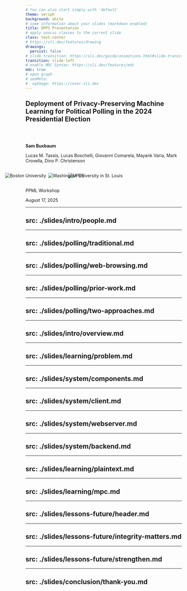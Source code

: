 ```yaml
---
# You can also start simply with 'default'
theme: seriph
background: white
# some information about your slides (markdown enabled)
title: OPPS Presentation
# apply unocss classes to the current slide
class: text-center
# https://sli.dev/features/drawing
drawings:
  persist: false
# slide transition: https://sli.dev/guide/animations.html#slide-transitions
transition: slide-left
# enable MDC Syntax: https://sli.dev/features/mdc
mdc: true
# open graph
# seoMeta:
#  ogImage: https://cover.sli.dev
---
```


<style>
.slidev-layout, .slidev-page {
  background: white !important;
  color: black !important;
}

.slidev-layout h1, .slidev-layout h2, .slidev-layout h3, 
.slidev-layout h4, .slidev-layout h5, .slidev-layout h6 {
  color: black !important;
}

.slidev-layout p, .slidev-layout li, .slidev-layout strong {
  color: black !important;
}

/* Indent bullets that come after headings or paragraphs */
.slidev-layout h1 + ul,
.slidev-layout h2 + ul,
.slidev-layout h3 + ul,
.slidev-layout h4 + ul,
.slidev-layout h5 + ul,
.slidev-layout h6 + ul,
.slidev-layout p + ul {
  margin-left: 2rem;
}
</style>


## Deployment of Privacy-Preserving Machine Learning for Political Polling in the 2024 Presidential Election

<br>
<br>

**Sam Buxbaum**

Lucas M. Tassis, Lucas Boschelli, Giovanni Comarela, Mayank Varia, Mark Crovella, Dino P. Christenson

<br>

<div class="relative flex justify-center items-center w-full">
  <img src="/figures/logos/boston-university.png" alt="Boston University" class="h-20 absolute" style="left: calc(50% - 180px); transform: translateX(-50%);" />
  <img src="/figures/logos/ufes.png" alt="UFES" class="h-20" />
  <img src="/figures/logos/wash-u.jpg" alt="Washington University in St. Louis" class="h-20 absolute" style="left: calc(50% + 170px); transform: translateX(-50%);" />
</div>

<br>

PPML Workshop

August 17, 2025

<SlideCurrentNo class="absolute bottom-8 right-10"/>

<!--
Hello, I'm Sam Buxbaum

I'm a PhD student at Boston University

I'll be presenting...
-->

---
src: ./slides/intro/people.md
---

<!-- Background Section -->

---
src: ./slides/polling/traditional.md
---

---
src: ./slides/polling/web-browsing.md
---

---
src: ./slides/polling/prior-work.md
---

---
src: ./slides/polling/two-approaches.md
---

---
src: ./slides/intro/overview.md
---

---
src: ./slides/learning/problem.md
---

<!-- System Design Section -->

---
src: ./slides/system/components.md
---

---
src: ./slides/system/client.md
---

---
src: ./slides/system/webserver.md
---

---
src: ./slides/system/backend.md
---

<!-- Plaintext and MPC Learning Algorithm -->

---
src: ./slides/learning/plaintext.md
---

---
src: ./slides/learning/mpc.md
---

<!-- Lessons Learned and Future Directions Section -->

---
src: ./slides/lessons-future/header.md
---

---
src: ./slides/lessons-future/integrity-matters.md
---

---
src: ./slides/lessons-future/strengthen.md
---

<!-- Conclusion -->

---
src: ./slides/conclusion/thank-you.md
---
